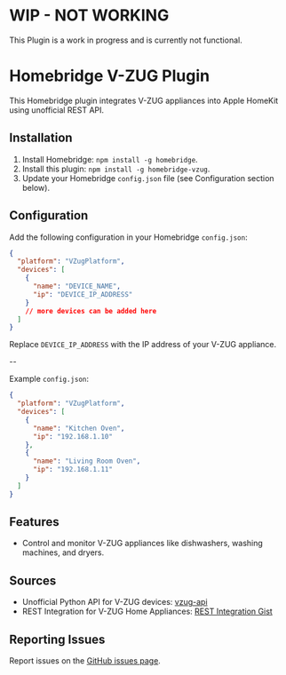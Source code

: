 # WIP - NOT WORKING

This Plugin is a work in progress and is currently not functional. 

# Homebridge V-ZUG Plugin

This Homebridge plugin integrates V-ZUG appliances into Apple HomeKit using unofficial REST API.

## Installation

1. Install Homebridge: `npm install -g homebridge`.
2. Install this plugin: `npm install -g homebridge-vzug`.
3. Update your Homebridge `config.json` file (see Configuration section below).

## Configuration

Add the following configuration in your Homebridge `config.json`:

```json
{
  "platform": "VZugPlatform",
  "devices": [
    {
      "name": "DEVICE_NAME",
      "ip": "DEVICE_IP_ADDRESS"
    }
    // more devices can be added here
  ]
}
```

Replace `DEVICE_IP_ADDRESS` with the IP address of your V-ZUG appliance.

--

Example `config.json`:

```json
{
  "platform": "VZugPlatform",
  "devices": [
    {
      "name": "Kitchen Oven",
      "ip": "192.168.1.10"
    },
    {
      "name": "Living Room Oven",
      "ip": "192.168.1.11"
    }
  ]
}
```



## Features

- Control and monitor V-ZUG appliances like dishwashers, washing machines, and dryers.

## Sources

- Unofficial Python API for V-ZUG devices: [vzug-api](https://github.com/mico-micic/vzug-api)
- REST Integration for V-ZUG Home Appliances: [REST Integration Gist](https://gist.github.com/MoritzBuetzer/6441d4045f989ef57aed915250bb4020)

## Reporting Issues

Report issues on the [GitHub issues page](https://github.com/rtuszik/homebridge-vzug/issues).
